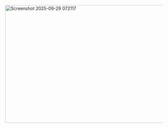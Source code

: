 <img width="669" height="378" alt="Screenshot 2025-09-29 072117" src="https://github.com/user-attachments/assets/48a8a38f-5a08-4c42-a54b-a1376f56e9f7" />
